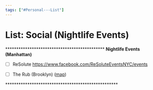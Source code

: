 ```yaml
---
tags: ["#Personal---List"]
---
```

# List: Social (Nightlife Events)

\*\*\*\*\*\*\*\*\*\*\*\*\*\*\*\*\*\*\*\*\*\*\*\*\*\*\*\*\*\*\*\*\*\*\*\*\*\*\*\*\*\*\*\*\*
**Nightlife Events (Manhattan)**

- [ ] ReSolute
<https://www.facebook.com/ReSoluteEventsNYC/events>

- [ ] The Rub (Brooklyn)
([map](https://www.google.com/maps/place/149+7th+St,+Brooklyn,+NY+11215/@40.6628662,-74.0051673,14z/data=!4m2!3m1!1s0x89c25af90a6f12f9:0x698c0576e2cb22eb?hl=en))

\*\*\*\*\*\*\*\*\*\*\*\*\*\*\*\*\*\*\*\*\*\*\*\*\*\*\*\*\*\*\*\*\*\*\*\*\*\*\*\*\*\*\*\*\*\*\*\*\*\*\*
